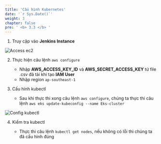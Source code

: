 ```yaml
---
title: 'Cấu hình Kubernetes'
date: '`r Sys.Date()`'
weight: 3
chapter: false
pre: ' <b> 3.3 </b> '
---
```


1. Truy cập vào **Jenkins Instance**

![Access ec2](/images/3.createEksCluster/3.3-accessec2.png)

2. Thực hiện câu lệnh `aws configure`

   - Nhập **AWS_ACCESS_KEY_ID** và **AWS_SECRET_ACCESS_KEY** từ file .csv đã tải khi tạo **IAM User**
   - Nhập region `ap-southeast-1`

3. Cấu hình kubectl

   - Sau khi thực thi xong câu lệnh `aws configure`, chúng ta thực thi câu lệnh `aws eks update-kubeconfig --name Eks-cluster`

![Config kubectl](/images/3.createEksCluster/3.3-configkubectl.png)

4. Kiểm tra kubectl

   - Thực thi câu lệnh `kubectl get nodes`, nếu không có lỗi thì chúng ta đã cấu hình đúng
